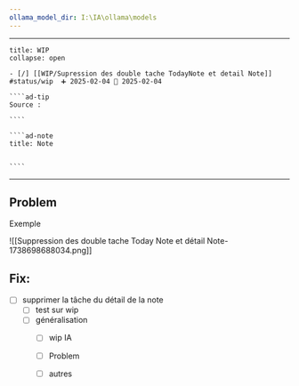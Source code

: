 ```yaml
---
ollama_model_dir: I:\IA\ollama\models
---
```


---
 
``````ad-example
title: WIP 
collapse: open

- [/] [[WIP/Supression des double tache TodayNote et detail Note]]  #status/wip  ➕ 2025-02-04 🛫 2025-02-04

````ad-tip
Source : 

````

````ad-note
title: Note
 

````

``````

---
## Problem 
Exemple

![[Suppression des double tache Today Note et détail Note-1738698688034.png]]

## Fix: 
- [ ] supprimer la tâche du détail de la note 
	- [ ] test sur wip 
	- [ ] généralisation 
		- [ ] wip IA 
		- [ ] Problem 
		- [ ] autres

